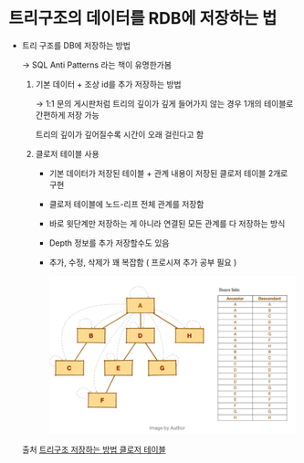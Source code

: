<br/>

# 트리구조의 데이터를 RDB에 저장하는 법

- 트리 구조를 DB에 저장하는 방법
    
    → SQL Anti Patterns 라는 책이 유명한가봄 
    
    1. 기본 데이터 + 조상 id를 추가 저장하는 방법 
        
        → 1:1 문의 게시판처럼 트리의 깊이가 깊게 들어가지 않는 경우 1개의 테이블로 간편하게 저장 가능 
        
        트리의 깊이가 깊어질수록 시간이 오래 걸린다고 함 
        
    2. 클로저 테이블 사용 
        - 기본 데이터가 저장된 테이블 + 관계 내용이 저장된 클로저 테이블 2개로 구현
        - 클로저 테이블에 노드-리프 전체 관계를 저장함
        - 바로 윗단계만 저장하는 게 아니라 연결된 모든 관계를 다 저장하는 방식
        - Depth 정보를 추가 저장할수도 있음
        - 추가, 수정, 삭제가 꽤 복잡함 ( 프로시져 추가 공부 필요 )
    
            ![B7F759A8-F33E-406F-A7A0-1D4CFD6876EF.jpeg](/images/closer%20table.png)

    
    출처
        [트리구조 저장하는 방법 클로저 테이블](https://wildeveloperetrain.tistory.com/150)
        
